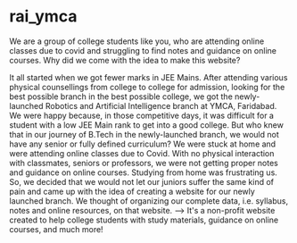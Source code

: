 # rai_ymca
We are a group of college students like you, who are attending online classes due to covid and struggling to find notes and guidance on online courses.
Why did we come with the idea to make this website?

It all started when we got fewer marks in JEE Mains. After attending various physical counsellings from college to college for admission, looking for the best possible branch in the best possible college, we got the newly-launched Robotics and Artificial Intelligence branch at YMCA, Faridabad. We were happy because, in those competitive days, it was difficult for a student with a low JEE Main rank to get into a good college.
But who knew that in our journey of B.Tech in the newly-launched branch, we would not have any senior or fully defined curriculum? We were stuck at home and were attending online classes due to Covid. With no physical interaction with classmates, seniors or professors, we were not getting proper notes and guidance on online courses. Studying from home was frustrating us. So, we decided that we would not let our juniors suffer the same kind of pain and came up with the idea of ​​creating a website for our newly launched branch. We thought of organizing our complete data, i.e. syllabus, notes and online resources, on that website.
--> It's a non-profit website created to help college students with study materials, guidance on online courses, and much more! 
